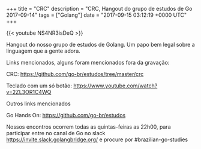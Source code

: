 +++
title = "CRC"
description = "CRC, Hangout do grupo de estudos de Go 2017-09-14"
tags = ["Golang"]
date = "2017-09-15 03:12:19 +0000 UTC"
+++

{{< youtube NS4NR3isDeQ >}}

Hangout do nosso grupo de estudos de Golang.
Um papo bem legal sobre a linguagem que a gente adora.

Links mencionados, alguns foram mencionados fora da gravação:

CRC:
https://github.com/go-br/estudos/tree/master/crc

Teclado com um só botão:
https://www.youtube.com/watch?v=2ZL3OR1C4WQ

Outros links mencionados

Go Hands On:
https://github.com/go-br/estudos

Nossos encontros ocorrem todas as quintas-feiras as 22h00, para participar entre no canal de Go no slack https://invite.slack.golangbridge.org/ e procure por #brazilian-go-studies